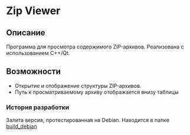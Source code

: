 # Zip Viewer

## Описание
Программа для просмотра содержимого ZIP-архивов. Реализована с использованием C++/Qt.

## Возможности
- Открытие и отображение структуры ZIP-архивов.
- Путь к просматриваемому архиву отображается внизу таблицы
### История разработки
Залита версия, протестированная на Debian. Находится в папке [build_debian](https://github.com/molotilkin1/zip_viewer/tree/master/ZipViewer/build_linux)
